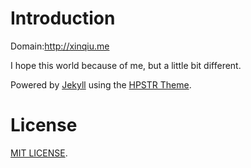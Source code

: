# Introduction

Domain:http://xinqiu.me

I hope this world because of me, but a little bit different.

Powered by [Jekyll](https://github.com/jekyll/jekyll) using the [HPSTR Theme](https://github.com/mmistakes/hpstr-jekyll-theme/).

# License

[MIT LICENSE](https://github.com/xinqiu/xinqiu.github.io/LICENSE).
